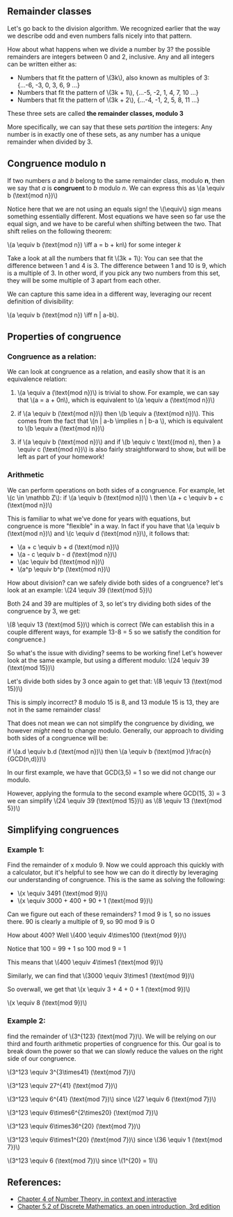 ## Remainder classes

Let's go back to the division algorithm. We recognized earlier that the way we describe odd and even numbers falls nicely into that pattern.

How about what happens when we divide a number by 3? the possible remainders are integers between 0 and 2, inclusive. Any and all integers can be written either as:

- Numbers that fit the pattern of \\(3k\\), also known as multiples of 3:  {...-6, -3, 0, 3, 6, 9 ...}
- Numbers that fit the pattern of \\(3k + 1\\), {...-5, -2, 1, 4, 7, 10 ...}
- Numbers that fit the pattern of \\(3k + 2\\), {...-4, -1, 2, 5, 8, 11 ...}

These three sets are called **the remainder classes, modulo 3**

More specifically, we can say that these sets *partition* the integers: Any number is in exactly one of these sets, as any number has a unique remainder when divided by 3.

## Congruence modulo n

If two numbers *a* and *b* belong to the same remainder class, modulo **n**, then we say that *a* is **congruent** to *b* modulo *n*. We can express this as \\(a \equiv b (\text{mod n})\\)

Notice here that we are not using an equals sign! the \\(\equiv\\) sign means something essentially different. Most equations we have seen so far use the equal sign, and we have to be careful when shifting between the two. That shift relies on the following theorem:

\\(a \equiv b (\text{mod n}) \iff a = b + kn\\) for some integer *k*

Take a look at all the numbers that fit \\(3k + 1\\): You can see that the difference between 1 and 4 is 3. The difference between 1 and 10 is 9, which is a multiple of 3. In other word, if you pick any two numbers from this set, they will be some multiple of 3 apart from each other.

We can capture this same idea in a different way, leveraging our recent definition of divisibility:

\\(a \equiv b (\text{mod n}) \iff n | a-b\\). 


## Properties of congruence

### Congruence as a relation:
We can look at congruence as a relation, and easily show that it is an equivalence relation:

1. \\(a \equiv a (\text{mod n})\\) is trivial to show. For example, we can say that \\(a = a + 0n\\), which is equivalent to \\(a \equiv a (\text{mod n})\\)

2. if \\(a \equiv b (\text{mod n})\\) then \\(b \equiv a (\text{mod n})\\). This comes from the fact that \\(n | a-b \implies n | b-a \\), which is equivalent to \\(b \equiv a (\text{mod n})\\)

3. if \\(a \equiv b (\text{mod n})\\) and if \\(b \equiv c \text{(mod n), then } a \equiv c (\text{mod n})\\) is also fairly straightforward to show, but will be left as part of your homework!

### Arithmetic

We can perform operations on both sides of a congruence. For example, let \\(c \in \mathbb Z\\): if \\(a \equiv b (\text{mod n})\\) \\ then \\(a + c \equiv b + c (\text{mod n})\\)

This is familiar to what we've done for years with equations, but congruence is more "flexible" in a way. In fact if you have that \\(a \equiv b (\text{mod n})\\) and \\(c \equiv d (\text{mod n})\\), it follows that:

- \\(a + c \equiv b + d (\text{mod n})\\)
- \\(a - c \equiv b - d (\text{mod n})\\)
- \\(ac \equiv bd (\text{mod n})\\)
- \\(a^p \equiv b^p (\text{mod n})\\)

How about division? can we safely divide both sides of a congruence? let's look at an example: \\(24 \equiv 39 (\text{mod 5})\\) 

Both 24 and 39 are multiples of 3, so let's try dividing both sides of the congruence by 3, we get:

\\(8 \equiv 13 (\text{mod 5})\\) which is correct (We can establish this in a couple different ways, for example 13-8 = 5 so we satisfy the condition for congruence.)

So what's the issue with dividing? seems to be working fine! Let's however look at the same example, but using a different modulo: \\(24 \equiv 39 (\text{mod 15})\\)

Let's divide both sides by 3 once again to get that: \\(8 \equiv 13 (\text{mod 15})\\) 

This is simply incorrect? 8 modulo 15 is 8, and 13 module 15 is 13, they are not in the same remainder class!

That does not mean we can not simplify the congruence by dividing, we however *might* need to change modulo. Generally, our approach to dividing both sides of a congruence will be:

if \\(a.d \equiv b.d (\text{mod n})\\) then \\(a \equiv b (\text{mod }\frac{n}{GCD(n,d)})\\)

In our first example, we have that GCD(3,5) = 1 so we did not change our modulo. 

However, applying the formula to the second example where GCD(15, 3) = 3 we can simplify \\(24 \equiv 39 (\text{mod 15})\\) as \\(8 \equiv 13 (\text{mod 5})\\)

## Simplifying congruences

### Example 1:
Find the remainder of x modulo 9. Now we could approach this quickly with a calculator, but it's helpful to see how we can do it directly by leveraging our understanding of congruence. This is the same as solving the following:

- \\(x \equiv 3491 (\text{mod 9})\\)
- \\(x \equiv 3000 + 400 + 90 + 1 (\text{mod 9})\\)

Can we figure out each of these remainders? 1 mod 9 is 1, so no issues there. 90 is clearly a multiple of 9, so 90 mod 9 is 0

How about 400? Well \\(400 \equiv 4\times100 (\text{mod 9})\\)

Notice that 100 = 99 + 1 so 100 mod 9 = 1

This means that \\(400 \equiv 4\times1 (\text{mod 9})\\)

Similarly, we can find that \\(3000 \equiv 3\times1 (\text{mod 9})\\)

So overwall, we get that \\(x \equiv 3 + 4 + 0 + 1 (\text{mod 9})\\)

\\(x \equiv 8 (\text{mod 9})\\)
### Example 2:
find the remainder of \\(3^{123} (\text{mod 7})\\). We will be relying on our third and fourth arithmetic properties of congruence for this. Our goal is to break down the power so that we can slowly reduce the values on the right side of our congruence. 

\\(3^123 \equiv 3^{3\times41} (\text{mod 7})\\)

\\(3^123 \equiv 27^{41} (\text{mod 7})\\)

\\(3^123 \equiv 6^{41} (\text{mod 7})\\) since \\(27 \equiv 6 (\text{mod 7})\\)

\\(3^123 \equiv 6\times6^{2\times20} (\text{mod 7})\\)

\\(3^123 \equiv 6\times36^{20} (\text{mod 7})\\)

\\(3^123 \equiv 6\times1^{20} (\text{mod 7})\\) since \\(36 \equiv 1 (\text{mod 7})\\)

\\(3^123 \equiv 6 (\text{mod 7})\\) since \\(1^{20} = 1)\\)

## References:

- [Chapter 4 of Number Theory, in context and interactive](https://math.gordon.edu/ntic/ntic/section-div-alg.html)
- [Chapter 5.2 of Discrete Mathematics, an open introduction, 3rd edition](https://discrete.openmathbooks.org/dmoi3/sec_addtops-numbth.html)